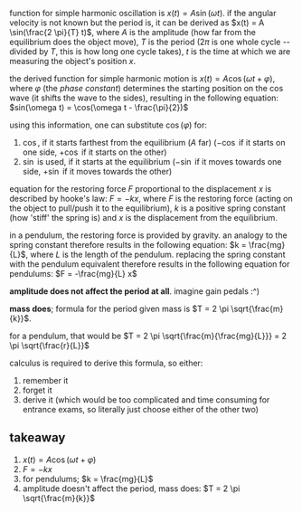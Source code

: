 function for simple harmonic oscillation is $x(t) = A \sin(\omega t)$. if the
angular velocity is not known but the period is, it can be derived as
$x(t) = A \sin(\frac{2 \pi}{T} t)$, where $A$ is the amplitude (how far from
the equilibrium does the object move), $T$ is the period ($2 \pi$ is one whole
cycle -- divided by $T$, this is how long one cycle takes), $t$ is the time at
which we are measuring the object's position $x$.

the derived function for simple harmonic motion is
$x(t) = A \cos(\omega t + \varphi)$, where $\varphi$ (the _phase constant_)
determines the starting position on the $\cos$ wave (it shifts the wave to the
sides), resulting in the following equation:
$sin(\omega t) = \cos(\omega t - \frac{\pi}{2})$

using this information, one can substitute $\cos(\varphi)$ for:
1. $\cos$, if it starts farthest from the equilibrium ($A$ far)
   ($-\cos$ if it starts on one side, $+\cos$ if it starts on the other)
2. $\sin$ is used, if it starts at the equilibrium
   ($-\sin$ if it moves towards one side, $+\sin$ if it moves towards the other)

equation for the restoring force $F$ proportional to the displacement $x$ is
described by hooke's law: $F = -kx$, where $F$ is the restoring force (acting
on the object to pull/push it to the equilibrium), $k$ is a positive spring
constant (how 'stiff' the spring is) and $x$ is the displacement from the
equilibrium.

in a pendulum, the restoring force is provided by gravity. an analogy to the
spring constant therefore results in the following equation: $k = \frac{mg}{L}$,
where $L$ is the length of the pendulum.
replacing the spring constant with the pendulum equivalent therefore results
in the following equation for pendulums: $F = -\frac{mg}{L} x$

__amplitude does not affect the period at all__. imagine gain pedals :^)

__mass does__; formula for the period given mass is $T = 2 \pi \sqrt{\frac{m}{k}}$.

for a pendulum, that would be
$T = 2 \pi \sqrt{\frac{m}{\frac{mg}{L}}} = 2 \pi \sqrt{\frac{r}{L}}$

calculus is required to derive this formula, so either:
1. remember it
2. forget it
3. derive it (which would be too complicated and time consuming for entrance
   exams, so literally just choose either of the other two)

## takeaway

1. $x(t) = A \cos(\omega t + \varphi)$
2. $F = -kx$
3. for pendulums; $k = \frac{mg}{L}$
4. amplitude doesn't affect the period, mass does: $T = 2 \pi \sqrt{\frac{m}{k}}$
